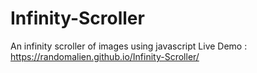 # Infinity-Scroller
An infinity scroller of images using javascript
Live Demo : https://randomalien.github.io/Infinity-Scroller/
